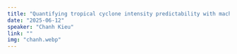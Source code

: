 ```yaml
---
title: "Quantifying tropical cyclone intensity predictability with machine learning "
date: "2025-06-12"
speaker: "Chanh Kieu"
link: ""
img: "chanh.webp"
---
```

